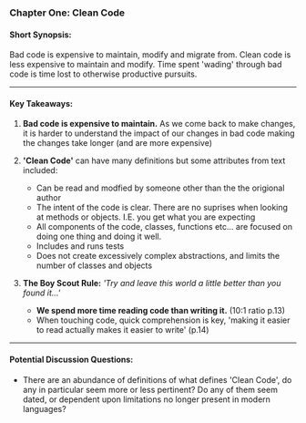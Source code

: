 ### Chapter One: Clean Code
#### Short Synopsis: 
Bad code is expensive to maintain, modify and migrate from.  Clean code is less expensive to maintain and modify.  Time spent 'wading' through bad code is time lost to otherwise productive pursuits.

___

#### Key Takeaways:
1. **Bad code is expensive to maintain.**  As we come back to make changes, it is harder to understand the impact of our changes in bad code making the changes take longer (and are more expensive)

2. **'Clean Code'** can have many definitions but some attributes from text included:
	* Can be read and modfied by someone other than the the origional author
	* The intent of the code is clear.  There are no suprises when looking at methods or objects.  I.E. you get what you are expecting
	* All components of the code, classes, functions etc... are focused on doing one thing and doing it well.
	* Includes and runs tests
	* Does not create excessively complex abstractions, and limits the number of classes and objects

3. **The Boy Scout Rule:** _'Try and leave this world a little better than you found it...'_
	* __We spend more time reading code than writing it.__  (10:1 ratio p.13)
	* When touching code, quick comprehension is key, 'making it easier to read actually makes it easier to write' (p.14)

___

#### Potential Discussion Questions:
* There are an abundance of definitions of what defines 'Clean Code', do any in particular seem more or less pertinent?  Do any of them seem dated, or dependent upon limitations no longer present in modern languages?